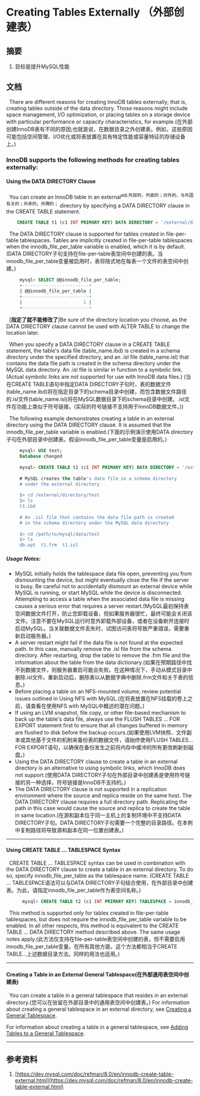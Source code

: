 # Creating Tables Externally （外部创建表）
## 摘要
1. 目标是提升MySQL性能

## 文档
&nbsp;&nbsp;There are different reasons for creating InnoDB tables externally; that is, creating tables outside of the data directory. Those reasons might include space management, I/O optimization, or placing tables on a storage device with particular performance or capacity characteristics, for example.(在外部创建InnoDB表有不同的原因;也就是说，在数据目录之外创建表。例如，这些原因可能包括空间管理、I/O优化或将表放置在具有特定性能或容量特征的存储设备上。)

### InnoDB supports the following methods for creating tables externally:

#### Using the DATA DIRECTORY Clause
&nbsp;&nbsp;You can create an InnoDB table in an external<sup>adj.外部的，外面的；对外的，与外国有关的；外来的，外聘的；</sup> directory by specifying a DATA DIRECTORY clause in the CREATE TABLE statement.
```sql
    CREATE TABLE t1 (c1 INT PRIMARY KEY) DATA DIRECTORY = '/external/directory';
```

&nbsp;&nbsp;The DATA DIRECTORY clause is supported for tables created in file-per-table tablespaces. Tables are implicitly created in file-per-table tablespaces when the innodb_file_per_table variable is enabled, which it is by default.(DATA DIRECTORY子句支持在file-per-table表空间中创建的表。当innodb_file_per_table变量被启用时，表将隐式地在每表一个文件的表空间中创建。)
```sql
     mysql> SELECT @@innodb_file_per_table;
     +-------------------------+
     | @@innodb_file_per_table |
     +-------------------------+
     |                       1 |
     +-------------------------+
```

&nbsp;&nbsp;[**指定了就不能修改了**]Be sure of the directory location you choose, as the DATA DIRECTORY clause cannot be used with ALTER TABLE to change the location later.

&nbsp;&nbsp;When you specify a DATA DIRECTORY clause in a CREATE TABLE statement, the table's data file (table_name.ibd) is created in a schema directory under the specified directory, and an .isl file (table_name.isl) that contains the data file path is created in the schema directory under the MySQL data directory. An .isl file is similar in function to a symbolic link. (Actual symbolic links are not supported for use with InnoDB data files.) (当在CREATE TABLE语句中指定DATA DIRECTORY子句时，表的数据文件(table_name.ibd)将在指定目录下的schema目录中创建，而包含数据文件路径的.isl文件(table_name.isl)将在MySQL数据目录下的schema目录中创建。.isl文件在功能上类似于符号链接。(实际的符号链接不支持用于InnoDB数据文件。))

&nbsp;&nbsp;The following example demonstrates creating a table in an external directory using the DATA DIRECTORY clause. It is assumed that the innodb_file_per_table variable is enabled.(下面的示例演示使用DATA directory子句在外部目录中创建表。假设innodb_file_per_table变量是启用的。)
```sql
     mysql> USE test;
     Database changed
     
     mysql> CREATE TABLE t1 (c1 INT PRIMARY KEY) DATA DIRECTORY = '/external/directory';
     
     # MySQL creates the table's data file in a schema directory
     # under the external directory
     
     $> cd /external/directory/test
     $> ls
     t1.ibd
     
     # An .isl file that contains the data file path is created
     # in the schema directory under the MySQL data directory
     
     $> cd /path/to/mysql/data/test
     $> ls
     db.opt  t1.frm  t1.isl
```
##### Usage Notes:
- MySQL initially holds the tablespace data file open, preventing you from dismounting the device, but might eventually close the file if the server is busy. Be careful not to accidentally dismount an external device while MySQL is running, or start MySQL while the device is disconnected. Attempting to access a table when the associated data file is missing causes a serious error that requires a server restart.(MySQL最初保持表空间数据文件打开，防止您卸载设备，但如果服务器很忙，最终可能会关闭该文件。注意不要在MySQL运行时意外卸载外部设备，或者在设备断开连接时启动MySQL。当关联数据文件丢失时，试图访问表将导致严重错误，需要重新启动服务器。)
- A server restart might fail if the data file is not found at the expected path. In this case, manually remove the .isl file from the schema directory. After restarting, drop the table to remove the .frm file and the information about the table from the data dictionary.(如果在预期路径中找不到数据文件，则服务器重启可能会失败。在这种情况下，手动从模式目录中删除.isl文件。重新启动后，删除表以从数据字典中删除.frm文件和关于表的信息。)
- Before placing a table on an NFS-mounted volume, review potential issues outlined in Using NFS with MySQL.(在将表放置在NFS挂载的卷上之前，请查看在使用NFS with MySQL中概述的潜在问题。)
- If using an LVM snapshot, file copy, or other file-based mechanism to back up the table's data file, always use the FLUSH TABLES ... FOR EXPORT statement first to ensure that all changes buffered in memory are flushed to disk before the backup occurs.(如果使用LVM快照、文件副本或其他基于文件的机制来备份表的数据文件，请始终使用FLUSH TABLES…FOR EXPORT语句，以确保在备份发生之前将内存中缓冲的所有更改刷新到磁盘。)
- Using the DATA DIRECTORY clause to create a table in an external directory is an alternative to using symbolic links, which InnoDB does not support.(使用DATA DIRECTORY子句在外部目录中创建表是使用符号链接的另一种选择，符号链接是InnoDB不支持的。)
- The DATA DIRECTORY clause is not supported in a replication environment where the source and replica reside on the same host. The DATA DIRECTORY clause requires a full directory path. Replicating the path in this case would cause the source and replica to create the table in same location.(在源和副本位于同一主机上的复制环境中不支持DATA DIRECTORY子句。DATA DIRECTORY子句需要一个完整的目录路径。在本例中复制路径将导致源和副本在同一位置创建表。)

---
#### Using CREATE TABLE ... TABLESPACE Syntax
&nbsp;&nbsp;CREATE TABLE ... TABLESPACE syntax can be used in combination with the DATA DIRECTORY clause to create a table in an external directory. To do so, specify innodb_file_per_table as the tablespace name. (CREATE TABLE ... TABLESPACE语法可以与DATA DIRECTORY子句结合使用，在外部目录中创建表。为此，请指定innodb_file_per_table作为表空间名称。)
```sql
      mysql> CREATE TABLE t2 (c1 INT PRIMARY KEY) TABLESPACE = innodb_file_per_table DATA DIRECTORY = '/external/directory';
```

&nbsp;&nbsp;This method is supported only for tables created in file-per-table tablespaces, but does not require the innodb_file_per_table variable to be enabled. In all other respects, this method is equivalent to the CREATE TABLE ... DATA DIRECTORY method described above. The same usage notes apply.(此方法仅支持在file-per-table表空间中创建的表，但不需要启用innodb_file_per_table变量。在所有其他方面，这个方法都相当于CREATE TABLE…上述数据目录方法。同样的用法也适用。)

---

#### Creating a Table in an External General Tablespace(在外部通用表空间中创建表)
&nbsp;&nbsp;You can create a table in a general tablespace that resides in an external directory.(您可以在驻留在外部目录中的通用表空间中创建表。)
For information about creating a general tablespace in an external directory, see [Creating a General Tablespace](../TablesSpaces/000.General%20Tablespaces.md).

For information about creating a table in a general tablespace, see [Adding Tables to a General Tablespace](../TablesSpaces/000.General%20Tablespaces.md).







---

## 参考资料
1. [https://dev.mysql.com/doc/refman/8.0/en/innodb-create-table-external.html](https://dev.mysql.com/doc/refman/8.0/en/innodb-create-table-external.html)